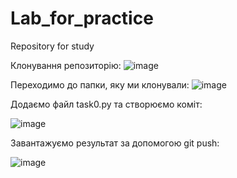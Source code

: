 # Lab_for_practice
Repository for study


Клонування репозиторію:
![image](https://user-images.githubusercontent.com/85624023/121804739-8540d280-cc50-11eb-9c52-0129b0ffe2a7.png)

Переходимо до папки, яку ми клонували:
![image](https://user-images.githubusercontent.com/85624023/121805809-76a8ea00-cc55-11eb-8644-c3fdaf76b966.png)

Додаємо файл task0.py та створюємо коміт:

![image](https://user-images.githubusercontent.com/85624023/121806936-9abafa00-cc5a-11eb-9cad-f50e39d37874.png)

Завантажуємо результат за допомогою git push:

![image](https://user-images.githubusercontent.com/85624023/121807201-d7d3bc00-cc5b-11eb-9c66-d72322d95ba8.png)


